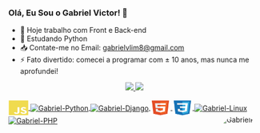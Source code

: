 ### Olá, Eu Sou o Gabriel Victor! 👋

- 🔭 Hoje trabalho com Front e Back-end
- 🐍 Estudando Python
- 📥 Contate-me no Email: gabrielvlim8@gmail.com
- ⚡ Fato divertido: comecei a programar com ± 10 anos, mas nunca me aprofundei!

<link rel="stylesheet" href="style.css">
<div align="center">
  <a href="https://github.com/Tekerum">
  <img height="180em" src="https://github-readme-stats.vercel.app/api?username=Tekerum&show_icons=true&theme=dark&include_all_commits=true&count_private=true"/>
  <img height="180em" src="https://github-readme-stats.vercel.app/api/top-langs/?username=Tekerum&layout=compact&langs_count=7&theme=dark"/>
</div>
  
  
<div style="display: inline_block"><br>
  <img align="center" alt="Gabriel-JS" height="30" width="40" src="https://raw.githubusercontent.com/devicons/devicon/master/icons/javascript/javascript-plain.svg">
  <img align="center" alt="Gabriel-Python" height="30" width="40" src="https://cdn.jsdelivr.net/gh/devicons/devicon/icons/python/python-plain.svg" >
  <img align="center" alt="Gabriel-Django" height="30" width="40" src="https://cdn.jsdelivr.net/gh/devicons/devicon/icons/django/django-plain.svg">
  <img align="center" alt="Gabriel-HTML" height="30" width="40" src="https://raw.githubusercontent.com/devicons/devicon/master/icons/html5/html5-original.svg">
  <img align="center" alt="Gabriel-CSS" height="30" width="40" src="https://raw.githubusercontent.com/devicons/devicon/master/icons/css3/css3-original.svg">
  <img align="center" alt="Gabriel-Linux" height="30" width="40" src="https://cdn.jsdelivr.net/gh/devicons/devicon/icons/linux/linux-plain.svg">
  <img align="center" alt="Gabriel-PHP" height="30" width="40" src="https://cdn.jsdelivr.net/gh/devicons/devicon/icons/php/php-original.svg">
  <img align="right" id="icone" alt="GabrielPic" height="150" src="https://64.media.tumblr.com/cac928b61b484cdcf7704bb9d9f9f625/d7bd07b5d18722ce-0b/s540x810/412ab2114181401135b6f3dde251e4e33e71111b.png" style="border-radius:100px;">
</div>
